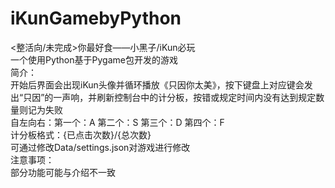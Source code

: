# iKunGamebyPython
<整活向/未完成>你最好食——小黑子/iKun必玩<br>
一个使用Python基于Pygame包开发的游戏<br>
简介：<br>
开始后界面会出现iKun头像并循环播放《只因你太美》，按下键盘上对应键会发出“只因”的一声响，并刷新控制台中的计分板，按错或规定时间内没有达到规定数量则记为失败<br>
自左向右：第一个：A 第二个：S 第三个：D 第四个：F<br>
计分板格式：{已点击次数}/{总次数}<br>
可通过修改Data/settings.json对游戏进行修改<br>
注意事项：<br>
部分功能可能与介绍不一致
